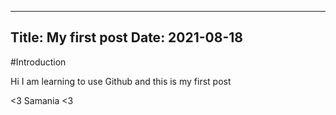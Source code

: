 ---------------------
Title: My first post
Date: 2021-08-18
----------------------

#Introduction

Hi
I am learning to use Github and this is my first post

<3 Samania <3 
